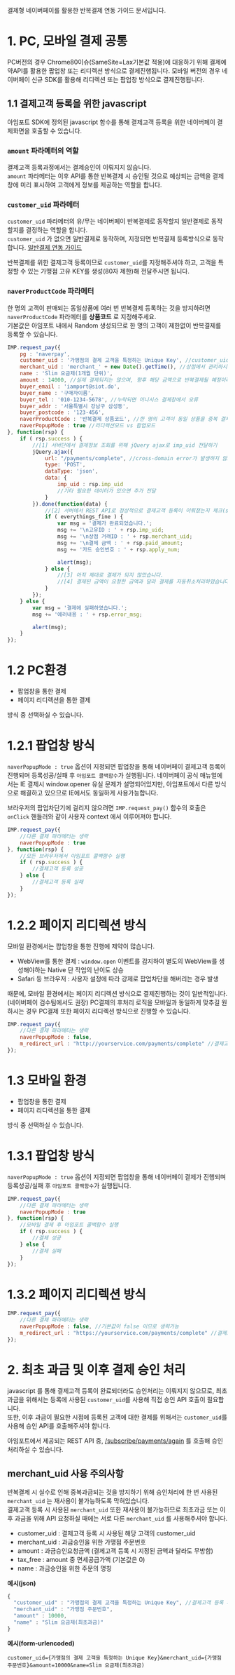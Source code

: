 결제형 네이버페이를 활용한 반복결제 연동 가이드 문서입니다.   

# 1. PC, 모바일 결제 공통  
PC버전의 경우 Chrome80이슈(SameSite=Lax기본값 적용)에 대응하기 위해 결제예약API를 활용한 팝업창 또는 리디렉션 방식으로 결제진행됩니다.
모바일 버전의 경우 네이버페이 신규 SDK를 활용해 리디렉션 또는 팝업창 방식으로 결제진행됩니다.

## 1.1 결제고객 등록을 위한 javascript  

아임포트 SDK에 정의된 javascript 함수를 통해 결제고객 등록을 위한 네이버페이 결제화면을 호출할 수 있습니다.  

### `amount` 파라메터의 역할   
결제고객 등록과정에서는 결제승인이 이뤄지지 않습니다.   
`amount` 파라메터는 이후 API를 통한 반복결제 시 승인될 것으로 예상되는 금액을 결제창에 미리 표시하여 고객에게 정보를 제공하는 역할을 합니다.  

### `customer_uid` 파라메터  
`customer_uid` 파라메터의 유/무는 네이버페이 반복결제로 동작할지 일반결제로 동작할지를 결정하는 역할을 합니다.  
`customer_uid` 가 없으면 일반결제로 동작하며, 지정되면 반복결제 등록방식으로 동작합니다.  [일반결제 연동 가이드](https://github.com/iamport/iamport-manual/blob/master/NAVERPAY/sample/naverpay-pg.md)


반복결제를 위한 결제고객 등록이므로 `customer_uid`를 지정해주셔야 하고, 고객을 특정할 수 있는 가맹점 고유 KEY를 생성(80자 제한)해 전달주시면 됩니다.  

### `naverProductCode` 파라메터  
한 명의 고객이 판매되는 동일상품에 여러 번 반복결제 등록하는 것을 방지하려면 `naverProductCode` 파라메터를 **상품코드** 로 지정해주세요.  
기본값은 아임포트 내에서 Random 생성되므로 한 명의 고객이 제한없이 반복결제를 등록할 수 있습니다.   

```javascript
IMP.request_pay({
    pg : 'naverpay',
    customer_uid : '가맹점의 결제 고객을 특정하는 Unique Key', //customer_uid 를 활용해 실제 반복결제(승인요청)를 진행하게 됩니다.
    merchant_uid : 'merchant_' + new Date().getTime(), //상점에서 관리하시는 고유 주문번호를 전달
    name : 'Slim 요금제(1개월 단위)',
    amount : 14000, //실제 결제되지는 않으며, 향후 해당 금액으로 반복결제될 예정이라는 의미로 결제창에 표시될 금액만 전달합니다.
    buyer_email : 'iamport@siot.do',
    buyer_name : '구매자이름',
    buyer_tel : '010-1234-5678', //누락되면 이니시스 결제창에서 오류
    buyer_addr : '서울특별시 강남구 삼성동',
    buyer_postcode : '123-456',
    naverProductCode : '반복결제 상품코드', //한 명의 고객이 동일 상품을 중복 결제할 수 없도록 하려면 naverProductCode를 지정해주세요. (누락되면 랜덤값으로 자동 생성)
    naverPopupMode : true //리디렉션모드 vs 팝업모드
}, function(rsp) {
    if ( rsp.success ) {
    	//[1] 서버단에서 결제정보 조회를 위해 jQuery ajax로 imp_uid 전달하기
    	jQuery.ajax({
    		url: "/payments/complete", //cross-domain error가 발생하지 않도록 주의해주세요
    		type: 'POST',
    		dataType: 'json',
    		data: {
	    		imp_uid : rsp.imp_uid
	    		//기타 필요한 데이터가 있으면 추가 전달
    		}
    	}).done(function(data) {
    		//[2] 서버에서 REST API로 정상적으로 결제고객 등록이 이뤄졌는지 체크(status : paid 이면 등록 성공을 의미)
    		if ( everythings_fine ) {
    			var msg = '결제가 완료되었습니다.';
    			msg += '\n고유ID : ' + rsp.imp_uid;
    			msg += '\n상점 거래ID : ' + rsp.merchant_uid;
    			msg += '\n결제 금액 : ' + rsp.paid_amount;
    			msg += '카드 승인번호 : ' + rsp.apply_num;

    			alert(msg);
    		} else {
    			//[3] 아직 제대로 결제가 되지 않았습니다.
    			//[4] 결제된 금액이 요청한 금액과 달라 결제를 자동취소처리하였습니다.
    		}
    	});
    } else {
        var msg = '결제에 실패하였습니다.';
        msg += '에러내용 : ' + rsp.error_msg;

        alert(msg);
    }
});
```

# 1.2 PC환경   

- 팝업창을 통한 결제
- 페이지 리디렉션을 통한 결제

방식 중 선택하실 수 있습니다.

# 1.2.1 팝업창 방식  

`naverPopupMode : true` 옵션이 지정되면 팝업창을 통해 네이버페이 결제고객 등록이 진행되며 등록성공/실패 후 `아임포트 콜백함수`가 실행됩니다.
네이버페이 공식 매뉴얼에서는 IE 결제시 window.opener 유실 문제가 설명되어있지만, 아임포트에서 다른 방식으로 해결하고 있으므로 IE에서도 동일하게 사용가능합니다.  

브라우저의 팝업차단기에 걸리지 않으려면 `IMP.request_pay()` 함수의 호출은 `onClick` 핸들러와 같이 사용자 context 에서 이루어져야 합니다.

```javascript
IMP.request_pay({
	//다른 결제 파라메터는 생략
	naverPopupMode : true
}, function(rsp) {
	//모든 브라우저에서 아임포트 콜백함수 실행
	if ( rsp.success ) {
		//결제고객 등록 성공
	} else {
		//결제고객 등록 실패
	}
});
```

# 1.2.2 페이지 리디렉션 방식  
모바일 환경에서는 팝업창을 통한 진행에 제약이 많습니다.   

- WebView를 통한 결제 : `window.open` 이벤트를 감지하여 별도의 WebView를 생성해야하는 Native 단 작업의 난이도 상승
- Safari 등 브라우저 : 사용자 설정에 따라 강제로 팝업차단을 해버리는 경우 발생

때문에, 모바일 환경에서는 페이지 리디렉션 방식으로 결제진행하는 것이 일반적입니다.(네이버페이 검수팀에서도 권장)
PC결제의 후처리 로직을 모바일과 동일하게 맞추길 원하시는 경우 PC결제 또한 페이지 리디렉션 방식으로 진행할 수 있습니다.

```javascript
IMP.request_pay({
	//다른 결제 파라메터는 생략
	naverPopupMode : false,
	m_redirect_url : "http://yourservice.com/payments/complete" //결제고객 등록 후 URL로 리디렉션 되며 Query String 으로 imp_uid, merchant_uid 가 전달됨
});
```


# 1.3 모바일 환경  

- 팝업창을 통한 결제
- 페이지 리디렉션을 통한 결제

방식 중 선택하실 수 있습니다.

# 1.3.1 팝업창 방식  

`naverPopupMode : true` 옵션이 지정되면 팝업창을 통해 네이버페이 결제가 진행되며 등록성공/실패 후 `아임포트 콜백함수`가 실행됩니다.

```javascript
IMP.request_pay({
	//다른 결제 파라메터는 생략
	naverPopupMode : true
}, function(rsp) {
	//모바일 결제 후 아임포트 콜백함수 실행
	if ( rsp.success ) {
		//결제 성공
	} else {
		//결제 실패
	}
});
```

# 1.3.2 페이지 리디렉션 방식  

```javascript
IMP.request_pay({
	//다른 결제 파라메터는 생략
	naverPopupMode : false, //기본값이 false 이므로 생략가능
	m_redirect_url : "https://yourservice.com/payments/complete" //결제고객 등록 후 URL로 리디렉션 되며 Query String 으로 imp_uid, merchant_uid 가 전달됨
});
```

# 2. 최초 과금 및 이후 결제 승인 처리   

javascript 를 통해 결제고객 등록이 완료되더라도 승인처리는 이뤄지지 않으므로, 최초 과금을 위해서는 등록에 사용된 `customer_uid`를 사용해 직접 승인 API 호출이 필요합니다.  
또한, 이후 과금이 필요한 시점에 등록된 고객에 대한 결제를 위해서는 `customer_uid`를 사용해 승인 API를 호출해주셔야 합니다.  

아임포트에서 제공되는 REST API 중, [/subscribe/payments/again](https://api.iamport.kr/#!/subscribe/again) 를 호출해 승인처리하실 수 있습니다. 

## merchant_uid 사용 주의사항  
반복결제 시 실수로 인해 중복과금되는 것을 방지하기 위해 승인처리에 한 번 사용된 `merchant_uid` 는 재사용이 불가능하도록 막혀있습니다.   
결제고객 등록 시 사용된 `merchant_uid` 또한 재사용이 불가능하므로 최초과금 또는 이후 과금을 위해 API 요청하실 때에는 서로 다른 `merchant_uid` 를 사용해주셔야 합니다.  

- customer_uid : 결제고객 등록 시 사용된 해당 고객의 customer_uid
- merchant_uid : 과금승인을 위한 가맹점 주문번호
- amount : 과금승인요청금액 (결제고객 등록 시 지정된 금액과 달라도 무방함)
- tax_free : amount 중 면세공급가액 (기본값은 0)
- name : 과금승인을 위한 주문의 명칭

**예시(json)**
```javascript
{
  "customer_uid" : "가맹점의 결제 고객을 특정하는 Unique Key", //결제고객 등록 시 사용된 customer_uid 와 같은 값
  "merchant_uid" : "가맹점 주문번호",
  "amount" : 10000,
  "name" : "Slim 요금제(최초과금)"
}
```

**예시(form-urlencoded)**
```
customer_uid={가맹점의 결제 고객을 특정하는 Unique Key}&merchant_uid={가맹점 주문번호}&amount=10000&name=Slim 요금제(최초과금)
```
